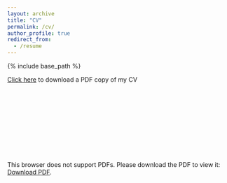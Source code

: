 ```yaml
---
layout: archive
title: "CV"
permalink: /cv/
author_profile: true
redirect_from:
  - /resume
---
```


{% include base_path %}

[Click here](https://ductran-data.github.io/files/CV_DucTran.pdf) to download a PDF copy of my CV


<object data="https://ductran-data.github.io/files/CV_DucTran.pdf" type="application/pdf" width="700px" height="700px">
    <embed src="https://ductran-data.github.io/files/CV_DucTran.pdf">
        <p>This browser does not support PDFs. Please download the PDF to view it: <a href="https://ductran-data.github.io/files/CV_DucTran.pdf">Download PDF</a>.</p>
    </embed>
</object>